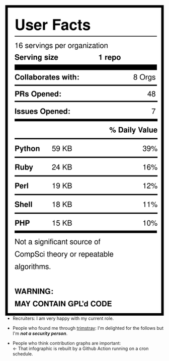 <img src="https://raw.githubusercontent.com/lbonanomi/lbonanomi/main/label.svg" align="left" alt="user statistics"/> 
 

* Recruiters: I am very happy with my current role.

* People who found me through [trimstray](https://github.com/trimstray): I'm delighted for the follows but I'm ***not a security person***.

* People who think contribution graphs are important:<br>
← That infographic is rebuilt by a Github Action running on a cron schedule.
